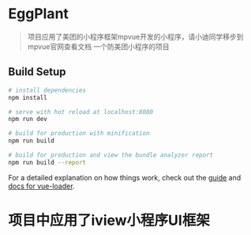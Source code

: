 # EggPlant

>项目应用了美团的小程序框架mpvue开发的小程序，请小迪同学移步到mpvue官网查看文档
>一个防美团小程序的项目

## Build Setup

``` bash
# install dependencies
npm install

# serve with hot reload at localhost:8080
npm run dev

# build for production with minification
npm run build

# build for production and view the bundle analyzer report
npm run build --report
```

For a detailed explanation on how things work, check out the [guide](http://vuejs-templates.github.io/webpack/) and [docs for vue-loader](http://vuejs.github.io/vue-loader).
# 项目中应用了iview小程序UI框架
